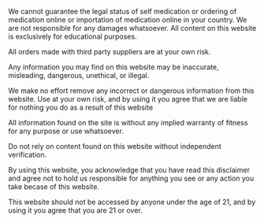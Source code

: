 We cannot guarantee the legal status of self medication or ordering of medication online or importation of medication online in your country. We are not responsible for any damages whatsoever. All content on this website is exclusively for educational purposes. 

All orders made with third party suppliers are at your own risk.

Any information you may find on this website may be inaccurate, misleading, dangerous, unethical, or illegal.

We make no effort remove any incorrect or dangerous information from this website. Use at your own risk, and by using it you agree that we are liable for nothing you do as a result of this website

All information found on the site is without any implied warranty of fitness for any purpose or use whatsoever.

Do not rely on content found on this website without independent verification.

By using this website, you acknowledge that you have read this disclaimer and agree not to hold us responsible for anything you see or any action you take becase of this website.

This website should not be accessed by anyone under the age of 21, and by using it you agree that you are 21 or over.
